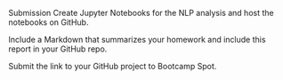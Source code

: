 Submission
Create Jupyter Notebooks for the NLP analysis and host the notebooks on GitHub.

Include a Markdown that summarizes your homework and include this report in your GitHub repo.

Submit the link to your GitHub project to Bootcamp Spot.